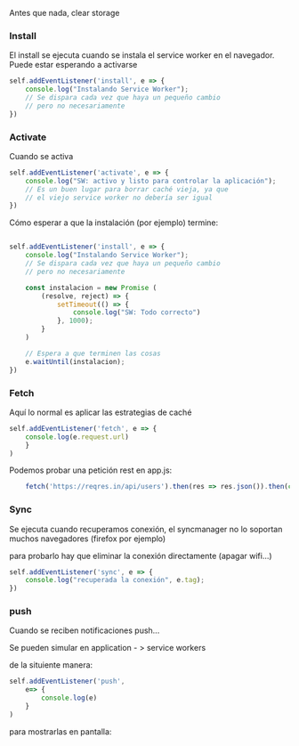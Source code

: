 Antes que nada, clear storage


### Install

El install se ejecuta cuando se instala el service worker en el navegador. Puede estar esperando a activarse


```javascript
self.addEventListener('install', e => {
    console.log("Instalando Service Worker");
    // Se dispara cada vez que haya un pequeño cambio
    // pero no necesariamente 
})
```


### Activate 

Cuando se activa

```javascript
self.addEventListener('activate', e => {
    console.log("SW: activo y listo para controlar la aplicación");
    // Es un buen lugar para borrar caché vieja, ya que 
    // el viejo service worker no debería ser igual
})
```


Cómo esperar a que la instalación (por ejemplo) termine:

```javascript

self.addEventListener('install', e => {
    console.log("Instalando Service Worker");
    // Se dispara cada vez que haya un pequeño cambio
    // pero no necesariamente 

    const instalacion = new Promise (
        (resolve, reject) => {
            setTimeout(() => {
                console.log("SW: Todo correcto")
            }, 1000);
        }
    )

    // Espera a que terminen las cosas
    e.waitUntil(instalacion);
})
```

### Fetch

Aquí lo normal es aplicar las estrategias de caché

```javascript
self.addEventListener('fetch', e => {
    console.log(e.request.url)
    }
)
```

Podemos probar una petición rest en app.js:

```javascript
    fetch('https://reqres.in/api/users').then(res => res.json()).then(console.log);
```

### Sync

Se ejecuta cuando recuperamos conexión, el syncmanager no lo soportan muchos navegadores (firefox por ejemplo)

para probarlo hay que eliminar la conexión directamente (apagar wifi...)

```javascript
self.addEventListener('sync', e => {
    console.log("recuperada la conexión", e.tag);
})
```

### push

Cuando se reciben notificaciones push...

Se pueden simular en application - > service workers

de la situiente manera:

```javascript
self.addEventListener('push', 
    e=> {
        console.log(e)
    }
)
```

para mostrarlas en pantalla:






